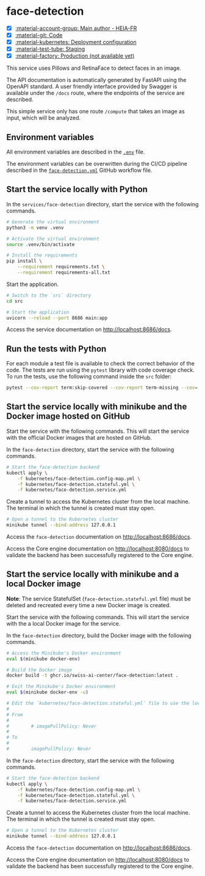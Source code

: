 # face-detection

- [x] [:material-account-group: Main author - HEIA-FR](https://www.hes-so.ch/swiss-ai-center/equipe)
- [x] [:material-git: Code](https://github.com/swiss-ai-center/face-detection-service)
- [x] [:material-kubernetes: Deployment configuration](https://github.com/swiss-ai-center/face-detection-service/tree/main/kubernetes)
- [x] [:material-test-tube: Staging](https://face-detection-swiss-ai-center.kube.isc.heia-fr.ch)
- [x] [:material-factory: Production (not available yet)](https://face-detection.swiss-ai-center.ch)

This service uses Pillows and RetinaFace to detect faces in an image.

The API documentation is automatically generated by FastAPI using the OpenAPI
standard. A user friendly interface provided by Swagger is available under the
`/docs` route, where the endpoints of the service are described.

This simple service only has one route `/compute` that takes an image as input,
which will be analyzed.

## Environment variables

All environment variables are described in the
[`.env`](https://github.com/swiss-ai-center/core-engine/blob/main/services/face-detection/.env)
file.

The environment variables can be overwritten during the CI/CD pipeline described
in the
[`face-detection.yml`](https://github.com/swiss-ai-center/core-engine/blob/main/.github/workflows/face-detection.yml)
GitHub workflow file.

## Start the service locally with Python

In the `services/face-detection` directory, start the service with the following
commands.

```sh
# Generate the virtual environment
python3 -m venv .venv

# Activate the virtual environment
source .venv/bin/activate

# Install the requirements
pip install \
    --requirement requirements.txt \
    --requirement requirements-all.txt
```

Start the application.

```sh
# Switch to the `src` directory
cd src

# Start the application
uvicorn --reload --port 8686 main:app
```

Access the service documentation on <http://localhost:8686/docs>.

## Run the tests with Python

For each module a test file is available to check the correct behavior of the
code. The tests are run using the `pytest` library with code coverage check. To
run the tests, use the following command inside the `src` folder:

```sh
pytest --cov-report term:skip-covered --cov-report term-missing --cov=. -s --cov-config=.coveragerc
```

## Start the service locally with minikube and the Docker image hosted on GitHub

Start the service with the following commands. This will start the service with
the official Docker images that are hosted on GitHub.

In the `face-detection` directory, start the service with the following
commands.

```sh
# Start the face-detection backend
kubectl apply \
    -f kubernetes/face-detection.config-map.yml \
    -f kubernetes/face-detection.stateful.yml \
    -f kubernetes/face-detection.service.yml
```

Create a tunnel to access the Kubernetes cluster from the local machine. The
terminal in which the tunnel is created must stay open.

```sh
# Open a tunnel to the Kubernetes cluster
minikube tunnel --bind-address 127.0.0.1
```

Access the `face-detection` documentation on <http://localhost:8686/docs>.

Access the Core engine documentation on <http://localhost:8080/docs> to validate
the backend has been successfully registered to the Core engine.

## Start the service locally with minikube and a local Docker image

**Note**: The service StatefulSet (`face-detection.stateful.yml` file) must be
deleted and recreated every time a new Docker image is created.

Start the service with the following commands. This will start the service with
the a local Docker image for the service.

In the `face-detection` directory, build the Docker image with the following
commands.

```sh
# Access the Minikube's Docker environment
eval $(minikube docker-env)

# Build the Docker image
docker build -t ghcr.io/swiss-ai-center/face-detection:latest .

# Exit the Minikube's Docker environment
eval $(minikube docker-env -u)

# Edit the `kubernetes/face-detection.stateful.yml` file to use the local image by uncommented the line `imagePullPolicy`
#
# From
#
#        # imagePullPolicy: Never
#
# To
#
#        imagePullPolicy: Never
```

In the `face-detection` directory, start the service with the following
commands.

```sh
# Start the face-detection backend
kubectl apply \
    -f kubernetes/face-detection.config-map.yml \
    -f kubernetes/face-detection.stateful.yml \
    -f kubernetes/face-detection.service.yml
```

Create a tunnel to access the Kubernetes cluster from the local machine. The
terminal in which the tunnel is created must stay open.

```sh
# Open a tunnel to the Kubernetes cluster
minikube tunnel --bind-address 127.0.0.1
```

Access the `face-detection` documentation on <http://localhost:8686/docs>.

Access the Core engine documentation on <http://localhost:8080/docs> to validate
the backend has been successfully registered to the Core engine.
